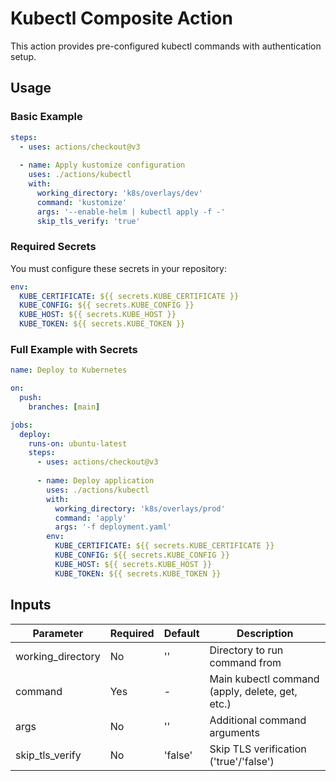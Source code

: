 # Kubectl Composite Action

This action provides pre-configured kubectl commands with authentication setup.

## Usage

### Basic Example
```yaml
steps:
  - uses: actions/checkout@v3
  
  - name: Apply kustomize configuration
    uses: ./actions/kubectl
    with:
      working_directory: 'k8s/overlays/dev'
      command: 'kustomize'
      args: '--enable-helm | kubectl apply -f -'
      skip_tls_verify: 'true'
```

### Required Secrets
You must configure these secrets in your repository:
```yaml
env:
  KUBE_CERTIFICATE: ${{ secrets.KUBE_CERTIFICATE }}
  KUBE_CONFIG: ${{ secrets.KUBE_CONFIG }}
  KUBE_HOST: ${{ secrets.KUBE_HOST }}
  KUBE_TOKEN: ${{ secrets.KUBE_TOKEN }}
```

### Full Example with Secrets
```yaml
name: Deploy to Kubernetes

on:
  push:
    branches: [main]

jobs:
  deploy:
    runs-on: ubuntu-latest
    steps:
      - uses: actions/checkout@v3
      
      - name: Deploy application
        uses: ./actions/kubectl
        with:
          working_directory: 'k8s/overlays/prod'
          command: 'apply'
          args: '-f deployment.yaml'
        env:
          KUBE_CERTIFICATE: ${{ secrets.KUBE_CERTIFICATE }}
          KUBE_CONFIG: ${{ secrets.KUBE_CONFIG }}
          KUBE_HOST: ${{ secrets.KUBE_HOST }}
          KUBE_TOKEN: ${{ secrets.KUBE_TOKEN }}
```

## Inputs
| Parameter | Required | Default | Description |
|-----------|----------|---------|-------------|
| working_directory | No | '' | Directory to run command from |
| command | Yes | - | Main kubectl command (apply, delete, get, etc.) |
| args | No | '' | Additional command arguments |
| skip_tls_verify | No | 'false' | Skip TLS verification ('true'/'false') |